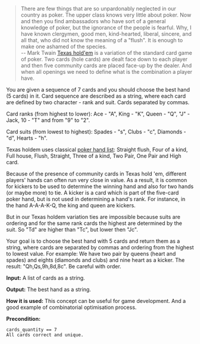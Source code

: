 > There are few things that are so unpardonably neglected in our country as poker. The upper class knows very little about poker. Now and
then you find ambassadors who have sort of a general knowledge of poker, but the ignorance of the people is fearful. Why, I have known
clergymen, good men, kind-hearted, liberal, sincere, and all that, who did not know the meaning of a "flush". It is enough to make one
ashamed of the species.<br>
> -- Mark Twain
[Texas hold'em](http://en.wikipedia.org/wiki/Texas_hold_'em) is a variation of the standard card game of poker.
Two cards (hole cards) are dealt face down to each player and then five community cards are placed face-up by the dealer.
And when all openings we need to define what is the combination a player have.

You are given a sequence of 7 cards and you should choose the best hand (5 cards) in it.
Card sequence are described as a string, where each card are defined by two character - rank and suit.
Cards separated by commas.

Card ranks (from highest to lower): Ace - "A", King - "K", Queen - "Q", "J" - Jack, 10 - "T" and from "9" to "2".

Card suits (from lowest to highest): Spades - "s", Clubs - "c", Diamonds - "d", Hearts - "h".

Texas holdem uses classical [poker hand list](http://en.wikipedia.org/wiki/List_of_poker_hands):
Straight flush, Four of a kind, Full house, Flush, Straight, Three of a kind, Two Pair, One Pair and High card.

Because of the presence of community cards in Texas hold 'em, different players' hands can often run very close in value.
As a result, it is common for kickers to be used to determine
the winning hand and also for two hands (or maybe more) to tie.
A kicker is a card which is part of the five-card poker hand,
but is not used in determining a hand's rank. For instance, in the hand A-A-A-K-Q, the king and queen are kickers.

But in our Texas holdem variation ties are impossible because suits are ordering and for
the same rank cards the highest are determined by the suit. So "Td" are higher than "Tc", but lower then "Jc".

Your goal is to choose the best hand with 5 cards and return them as a string, where cards are separated by commas and
ordering from the highest to lowest value.
For example: We have two pair by queens (heart and spades) and eights (diamonds and clubs) and nine heart as a kicker.
The result: "Qh,Qs,9h,8d,8c". Be careful with order.

**Input:** A list of cards as a string.

**Output:** The best hand as a string.


**How it is used:**
This concept can be useful for game development. And a good example of combinatorial optimisation process.

**Precondition:**

```
cards_quantity == 7
All cards correct and unique.
```